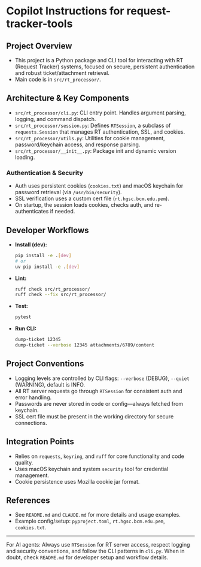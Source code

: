 # Copilot Instructions for request-tracker-tools

## Project Overview
- This project is a Python package and CLI tool for interacting with RT (Request Tracker) systems, focused on secure, persistent authentication and robust ticket/attachment retrieval.
- Main code is in `src/rt_processor/`.

## Architecture & Key Components
- `src/rt_processor/cli.py`: CLI entry point. Handles argument parsing, logging, and command dispatch.
- `src/rt_processor/session.py`: Defines `RTSession`, a subclass of `requests.Session` that manages RT authentication, SSL, and cookies.
- `src/rt_processor/utils.py`: Utilities for cookie management, password/keychain access, and response parsing.
- `src/rt_processor/__init__.py`: Package init and dynamic version loading.

### Authentication & Security
- Auth uses persistent cookies (`cookies.txt`) and macOS keychain for password retrieval (via `/usr/bin/security`).
- SSL verification uses a custom cert file (`rt.hgsc.bcm.edu.pem`).
- On startup, the session loads cookies, checks auth, and re-authenticates if needed.

## Developer Workflows
- **Install (dev):**
  ```bash
  pip install -e .[dev]
  # or
  uv pip install -e .[dev]
  ```
- **Lint:**
  ```bash
  ruff check src/rt_processor/
  ruff check --fix src/rt_processor/
  ```
- **Test:**
  ```bash
  pytest
  ```
- **Run CLI:**
  ```bash
  dump-ticket 12345
  dump-ticket --verbose 12345 attachments/6789/content
  ```

## Project Conventions
- Logging levels are controlled by CLI flags: `--verbose` (DEBUG), `--quiet` (WARNING), default is INFO.
- All RT server requests go through `RTSession` for consistent auth and error handling.
- Passwords are never stored in code or config—always fetched from keychain.
- SSL cert file must be present in the working directory for secure connections.

## Integration Points
- Relies on `requests`, `keyring`, and `ruff` for core functionality and code quality.
- Uses macOS keychain and system `security` tool for credential management.
- Cookie persistence uses Mozilla cookie jar format.

## References
- See `README.md` and `CLAUDE.md` for more details and usage examples.
- Example config/setup: `pyproject.toml`, `rt.hgsc.bcm.edu.pem`, `cookies.txt`.

---

For AI agents: Always use `RTSession` for RT server access, respect logging and security conventions, and follow the CLI patterns in `cli.py`. When in doubt, check `README.md` for developer setup and workflow details.
